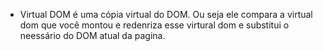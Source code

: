 * Virtual DOM é uma cópia virtual do DOM. Ou seja ele compara a virtual dom que você montou e redenriza esse virtural dom e substitui o neessário do DOM atual da pagina.
